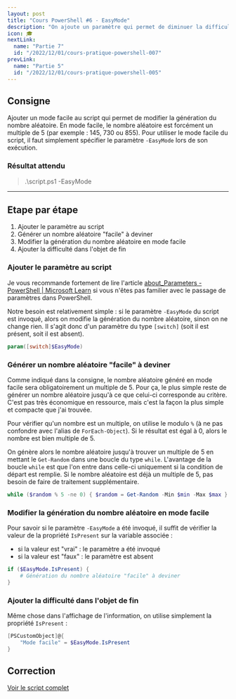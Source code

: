 ```yaml
---
layout: post
title: "Cours PowerShell #6 - EasyMode"
description: "On ajoute un paramètre qui permet de diminuer la difficulté du jeu en faisant en sorte que le nombre aléatoire soit toujours un mutliple de 5"
icon: 🎓
nextLink:
  name: "Partie 7"
  id: "/2022/12/01/cours-pratique-powershell-007"
prevLink:
  name: "Partie 5"
  id: "/2022/12/01/cours-pratique-powershell-005"
---
```


## Consigne

Ajouter un mode facile au script qui permet de modifier la génération du nombre aléatoire. En mode facile, le nombre aléatoire est forcément un multiple de 5 (par exemple : 145, 730 ou 855). Pour utiliser le mode facile du script, il faut simplement spécifier le paramètre `-EasyMode` lors de son exécution.

### Résultat attendu

> .\script.ps1 -EasyMode

---

## Etape par étape

1. Ajouter le paramètre au script
2. Générer un nombre aléatoire "facile" à deviner
3. Modifier la génération du nombre aléatoire en mode facile
4. Ajouter la difficulté dans l'objet de fin

### Ajouter le paramètre au script

Je vous recommande fortement de lire l'article [about_Parameters - PowerShell \| Microsoft Learn](https://learn.microsoft.com/en-us/powershell/module/microsoft.powershell.core/about/about_parameters) si vous n'êtes pas familier avec le passage de paramètres dans PowerShell. 

Notre besoin est relativement simple : si le paramètre `-EasyMode` du script est invoqué, alors on modifie la génération du nombre aléatoire, sinon on ne change rien. Il s'agit donc d'un paramètre du type `[switch]` (soit il est présent, soit il est absent).

```powershell
param([switch]$EasyMode)
```

### Générer un nombre aléatoire "facile" à deviner

Comme indiqué dans la consigne, le nombre aléatoire généré en mode facile sera obligatoirement un multiple de 5. Pour ça, le plus simple reste de générer un nombre aléatoire jusqu'à ce que celui-ci corresponde au critère. C'est pas très économique en ressource, mais c'est la façon la plus simple et compacte que j'ai trouvée.

Pour vérifier qu'un nombre est un multiple, on utilise le modulo `%` (à ne pas confondre avec l'alias de `ForEach-Object`). Si le résultat est égal à 0, alors le nombre est bien multiple de 5.

On génère alors le nombre aléatoire jusqu'à trouver un multiple de 5 en mettant le `Get-Random` dans une boucle du type `while`. L'avantage de la boucle `while` est que l'on entre dans celle-ci uniquement si la condition de départ est remplie. Si le nombre aléatoire est déjà un multiple de 5, pas besoin de faire de traitement supplémentaire.

```powershell
while ($random % 5 -ne 0) { $random = Get-Random -Min $min -Max $max }
```

### Modifier la génération du nombre aléatoire en mode facile

Pour savoir si le paramètre `-EasyMode` a été invoqué, il suffit de vérifier la valeur de la propriété `IsPresent` sur la variable associée :

- si la valeur est "vrai" : le paramètre a été invoqué
- si la valeur est "faux" : le paramètre est absent

```powershell
if ($EasyMode.IsPresent) {
    # Génération du nombre aléatoire "facile" à deviner
}
```

### Ajouter la difficulté dans l'objet de fin

Même chose dans l'affichage de l'information, on utilise simplement la propriété `IsPresent` :

```powershell
[PSCustomObject]@{
    "Mode facile" = $EasyMode.IsPresent
}
```

## Correction

<a class="solution" href="https://github.com/leobouard/leobouard.github.io/blob/main/assets/scripts/cours-pratique-powershell-006.ps1" target="_blank">Voir le script complet</a>
